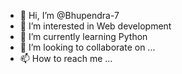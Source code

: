 - 👋 Hi, I’m @Bhupendra-7
- 👀 I’m interested in Web development
- 🌱 I’m currently learning Python
- 💞️ I’m looking to collaborate on ...
- 📫 How to reach me ...

<!---
Bhupendra-7/Bhupendra-7 is a ✨ special ✨ repository because its `README.md` (this file) appears on your GitHub profile.
You can click the Preview link to take a look at your changes.
--->
